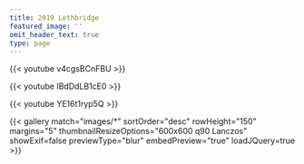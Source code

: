 ```yaml
---
title: 2019 Lethbridge
featured_image: ''
omit_header_text: true
type: page
---
```


{{< youtube v4cgsBCnFBU >}}

{{< youtube IBdDdLB1cE0 >}}

{{< youtube YE16t1ryp5Q >}}

{{< gallery match="images/*" sortOrder="desc" rowHeight="150" margins="5" thumbnailResizeOptions="600x600 q90 Lanczos" showExif=false previewType="blur" embedPreview="true" loadJQuery=true >}}
